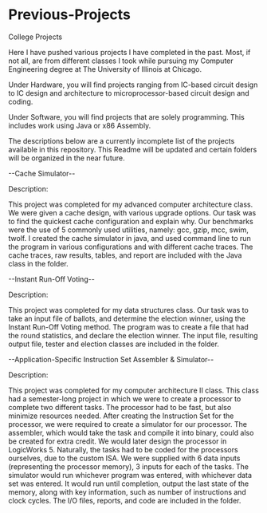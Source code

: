 # Previous-Projects

College Projects

Here I have pushed various projects I have completed in the past. 
Most, if not all, are from different classes I took while pursuing my Computer Engineering degree at The University of Illinois at Chicago.

Under Hardware, you will find projects ranging from IC-based circuit design to IC design and architecture to microprocessor-based circuit design and coding.

Under Software, you will find projects that are solely programming. This includes work using Java or x86 Assembly.

The descriptions below are a currently incomplete list of the projects available in this repository. This Readme will be updated and certain folders will be organized in the near future.

--Cache Simulator--

Description:

This project was completed for my advanced computer architecture class.
We were given a cache design, with various upgrade options.
Our task was to find the quickest cache configuration and explain why.
Our benchmarks were the use of 5 commonly used utilities, namely: gcc, gzip, mcc, swim, twolf.
I created the cache simulator in java, and used command line to run the program in various configurations and with different cache traces.
The cache traces, raw results, tables, and report are included with the Java class in the folder.

--Instant Run-Off Voting--

Description:

This project was completed for my data structures class.
Our task was to take an input file of ballots, and determine the election winner, using the Instant Run-Off Voting method.
The program was to create a file that had the round statistics, and declare the election winner.
The input file, resulting output file, tester and election classes are included in the folder.

--Application-Specific Instruction Set Assembler & Simulator--

Description:

This project was completed for my computer architecture II class.
This class had a semester-long project in which we were to create a processor to complete two different tasks.
The processor had to be fast, but also minimize resources needed.
After creating the Instruction Set for the processor, we were required to create a simulator for our processor.
The assembler, which would take the task and compile it into binary, could also be created for extra credit.
We would later design the processor in LogicWorks 5.
Naturally, the tasks had to be coded for the processors ourselves, due to the custom ISA.
We were supplied with 6 data inputs (representing the processor memory), 3 inputs for each of the tasks.
The simulator would run whichever program was entered, with whichever data set was entered.
It would run until completion, output the last state of the memory, along with key information, such as number of instructions and clock cycles.
The I/O files, reports, and code are included in the folder.
